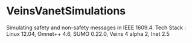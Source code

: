 # VeinsVanetSimulations
Simulating safety and non-safety messages in IEEE 1609.4. Tech Stack : Linux 12.04, Omnet++ 4.6, SUMO 0.22.0, Veins 4 alpha 2, Inet 2.5
